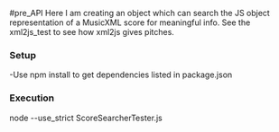 #pre_API 
Here I am creating an object which can search the JS object representation of a MusicXML score for meaningful info.
See the xml2js_test to see how xml2js gives pitches.

### Setup
-Use npm install to get dependencies listed in package.json

### Execution 
 node --use_strict ScoreSearcherTester.js
 
